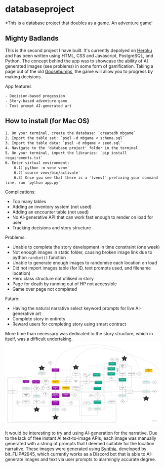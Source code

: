 # databaseproject

*This is a database project that doubles as a game. An adventure game! 

## Mighty Badlands
This is the second project I have built. It's currently depolyed on [Heroku](https://mighty-badlands-41728.herokuapp.com/) and has been written using HTML, CSS and Javascript, PostgreSQL, and Python. The concept behind the app was to showcase the ability of AI generated images (see problems) in some form of gamification. Taking a page out of the old [Goosebumps](https://en.wikipedia.org/wiki/Give_Yourself_Goosebumps), the game will allow you to progress by making decisions.

App features

    - Decision-based progession
    - Story-based adventure game
    - Text prompt AI-generated art

## How to install (for Mac OS)

    1. On your terminal, create the database: `createdb mbgame`
    2. Import the table set: `psql -d mbgame < schema.sql`
    3. Import the table data: `psql -d mbgame < seed.sql`
    4. Navigate to the 'database project' folder in the terminal
    5. On your terminal, import the libraries: `pip install requirements.txt`
    6. Enter virtual environment: 
        6.1)`python -m venv venv`
        6.2)`source venv/bin/activate`
        6.3) Once you see that there is a '(venv)' prefixing your command line, run `python app.py`

Complications:
- Too many tables
- Adding an inventory system (not used)
- Adding an encounter table (not used)
- No AI-generative API that can work fast enough to render on load for user
- Tracking decisions and story structure

Problems:
- Unable to complete the story development in time constraint (one week)
- Not enough images in static folder, causing broken image link due to python `randint()` function
- Unable to generate enough images to randomise each location on load
- Did not import images table (for ID, text prompts used, and filename location)
- Hero class structure not utilised in story
- Page for death by running out of HP not accessible
- Game over page not completed

Future:
- Having the natural narrative select keyword prompts for live AI-generative art
- Complete story in entirety
- Reward users for completing story using smart contract

More time than necessary was dedicated to the story structure, which in itself, was a difficult undertaking. 
![flowchart](/Flowchart.jpg)

It would be interesting to try and using AI-generation for the narrative. Due to the lack of free instant AI text-to-image APIs, each image was manually generated with a string of prompts that I deemed suitable for the location narrative. These images were generated using [Synthia](https://meetsynthia.co), developed by bit_FLIP#2945, which currently works as a Discord bot that is able to AI-generate images and text via user prompts to alarmingly accurate degree.